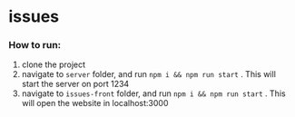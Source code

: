 # issues

### How to run:
1. clone the project
2. navigate to `server` folder, and run `npm i && npm run start` . This will start the server on port 1234
3. navigate to `issues-front` folder, and run `npm i && npm run start` . This will open the website in localhost:3000
